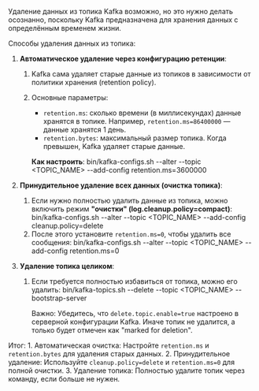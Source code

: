 Удаление данных из топика Kafka возможно, но это нужно делать осознанно, поскольку Kafka предназначена для хранения данных с определённым временем жизни.

Способы удаления данных из топика:
1. **Автоматическое удаление через конфигурацию ретенции**:
	1) Kafka сама удаляет старые данные из топиков в зависимости от политики хранения (retention policy).
	2) Основные параметры:
		- `retention.ms`: сколько времени (в миллисекундах) данные хранятся в топике. Например, `retention.ms=86400000` — данные хранятся 1 день.
		- `retention.bytes`: максимальный размер топика. Когда превышен, Kafka удаляет старые данные.
		
		**Как настроить**:
		bin/kafka-configs.sh --alter --topic <TOPIC_NAME> --add-config retention.ms=3600000
	
2. **Принудительное удаление всех данных (очистка топика)**:
	1)  Если нужно полностью удалить данные из топика, можно включить режим **"очистки" (log.cleanup.policy=compact)**:
	   bin/kafka-configs.sh --alter --topic <TOPIC_NAME> --add-config cleanup.policy=delete
	2) После этого установите `retention.ms=0`, чтобы удалить все сообщения:
	   bin/kafka-configs.sh --alter --topic <TOPIC_NAME> --add-config retention.ms=0
	   
3. **Удаление топика целиком**:
	1) Если требуется полностью избавиться от топика, можно его удалить:
	   bin/kafka-topics.sh --delete --topic <TOPIC_NAME> --bootstrap-server <BROKER>
	   
	   Важно: Убедитесь, что `delete.topic.enable=true` настроено в серверной конфигурации Kafka. Иначе топик не удалится, а только будет отмечен как "marked for deletion".

Итог:
	1. Автоматическая очистка: Настройте `retention.ms` и `retention.bytes` для удаления старых данных.
	2. Принудительное удаление: Используйте `cleanup.policy=delete` и `retention.ms=0` для полной очистки.
	3. Удаление топика: Полностью удалите топик через команду, если больше не нужен.


